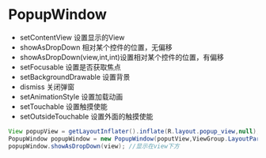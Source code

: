 # PopupWindow

*   setContentView 设置显示的View
*   showAsDropDown 相对某个控件的位置，无偏移
*   showAsDropDown(view,int,int)设置相对某个控件的位置，有偏移
*   setFocusable 设置是否获取焦点
*   setBackgroundDrawable 设置背景
*   dismiss 关闭弹窗
*   setAnimationStyle 设置加载动画
*   setTouchable 设置触摸使能
*   setOutsideTouchable 设置外面的触摸使能

~~~ java
View popupView = getLayoutInflater().inflate(R.layout.popup_view,null);
PopupWindow popupWindow = new PopupWindow(poputView,ViewGroup.LayoutParams.WRAP_CONTENT,View.Group.LayoutParams.WRAP_CONTENT);
popupWindow.showAsDropDown(view); //显示在view下方
~~~

